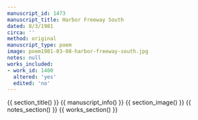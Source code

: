```yaml
---
manuscript_id: 1473
manuscript_title: Harbor Freeway South
dated: 8/3/1981
circa: ''
method: original
manuscript_type: poem
image: poem1981-03-08-harbor-freeway-south.jpg
notes: null
works_included:
- work_id: 1400
  altered: 'yes'
  edited: 'no'
---
```


{{ section_title() }}
{{ manuscript_info() }}
{{ section_image() }}
{{ notes_section() }}
{{ works_section() }}

